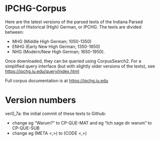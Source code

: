 # IPCHG-Corpus
Here are the latest versions of the parsed texts of the Indiana Parsed Corpus of Historical (High) German, or IPCHG. The texts are divided between: 
- MHG (Middle High German; 1050-1350)
- ENHG (Early New High German; 1350-1650)
- NHG (Modern/New High German; 1650-1950).

Once downloaded, they can be queried using CorpusSearch2. For a simplified query interface (but with slightly older versions of the texts), see https://ipchg.iu.edu/query/index.html

Full corpus documentation is at https://ipchg.iu.edu

# Version numbers

ver0_7a: the initial commit of these texts to Github:
* change eg “Warum?” to CP-QUE-MAT and eg “Ich sage dir warum” to CP-QUE-SUB
* change eg (META <,>) to (CODE <,>)
